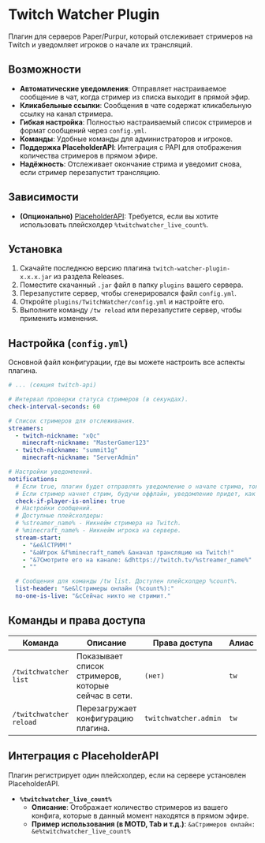 # Twitch Watcher Plugin

Плагин для серверов Paper/Purpur, который отслеживает стримеров на Twitch и уведомляет игроков о начале их трансляций.

## Возможности

- **Автоматические уведомления**: Отправляет настраиваемое сообщение в чат, когда стример из списка выходит в прямой эфир.
- **Кликабельные ссылки**: Сообщения в чате содержат кликабельную ссылку на канал стримера.
- **Гибкая настройка**: Полностью настраиваемый список стримеров и формат сообщений через `config.yml`.
- **Команды**: Удобные команды для администраторов и игроков.
- **Поддержка PlaceholderAPI**: Интеграция с PAPI для отображения количества стримеров в прямом эфире.
- **Надёжность**: Отслеживает окончание стрима и уведомит снова, если стример перезапустит трансляцию.

## Зависимости

- **(Опционально)** [PlaceholderAPI](https://www.spigotmc.org/resources/placeholderapi.6245/): Требуется, если вы хотите использовать плейсхолдер `%twitchwatcher_live_count%`.

## Установка

1.  Скачайте последнюю версию плагина `twitch-watcher-plugin-x.x.x.jar` из раздела Releases.
2.  Поместите скачанный `.jar` файл в папку `plugins` вашего сервера.
3.  Перезапустите сервер, чтобы сгенерировался файл `config.yml`.
4.  Откройте `plugins/TwitchWatcher/config.yml` и настройте его.
5.  Выполните команду `/tw reload` или перезапустите сервер, чтобы применить изменения.

## Настройка (`config.yml`)

Основной файл конфигурации, где вы можете настроить все аспекты плагина.

```yaml
# ... (секция twitch-api)

# Интервал проверки статуса стримеров (в секундах).
check-interval-seconds: 60

# Список стримеров для отслеживания.
streamers:
  - twitch-nickname: "xQc"
    minecraft-nickname: "MasterGamer123"
  - twitch-nickname: "summit1g"
    minecraft-nickname: "ServerAdmin"

# Настройки уведомлений.
notifications:
  # Если true, плагин будет отправлять уведомление о начале стрима, только если стример онлайн на сервере.
  # Если стример начнет стрим, будучи оффлайн, уведомление придет, как только он зайдет на сервер.
  check-if-player-is-online: true
  # Настройки сообщений.
  # Доступные плейсхолдеры:
  # %streamer_name% - Никнейм стримера на Twitch.
  # %minecraft_name% - Никнейм игрока на сервере.
  stream-start:
    - "&e&lСТРИМ!"
    - "&aИгрок &f%minecraft_name% &aначал трансляцию на Twitch!"
    - "&7Смотрите его на канале: &dhttps://twitch.tv/%streamer_name%"
    - ""

  # Сообщения для команды /tw list. Доступен плейсхолдер %count%.
  list-header: "&e&lСтримеры онлайн (%count%):"
  no-one-is-live: "&cСейчас никто не стримит."
```

## Команды и права доступа

| Команда | Описание | Права доступа | Алиас |
| --- | --- | --- | --- |
| `/twitchwatcher list` | Показывает список стримеров, которые сейчас в сети. | `(нет)` | `tw` |
| `/twitchwatcher reload` | Перезагружает конфигурацию плагина. | `twitchwatcher.admin` | `tw` |

## Интеграция с PlaceholderAPI

Плагин регистрирует один плейсхолдер, если на сервере установлен PlaceholderAPI.

- **`%twitchwatcher_live_count%`**
  - **Описание**: Отображает количество стримеров из вашего конфига, которые в данный момент находятся в прямом эфире.
  - **Пример использования (в MOTD, Tab и т.д.)**: `&aСтримеров онлайн: &e%twitchwatcher_live_count%`
